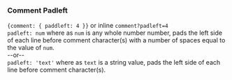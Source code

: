 ### Comment Padleft

`{comment: { paddleft: 4 }}` or inline `comment?padleft=4`  
`padleft: num` where as `num` is any whole number number, pads the left side of each line before comment character(s) with a number of spaces equal to the value of `num`.  
--or--  
`padleft: 'text'` where as `text` is a string value, pads the left side of each line before comment character(s).  